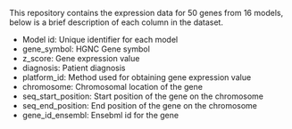 This repository contains the expression data for 50 genes from 16 models, below is a brief description of each column in the dataset.
- Model id: Unique identifier for each model
- gene_symbol: HGNC Gene symbol 
- z_score: Gene expression value
- diagnosis: Patient diagnosis
- platform_id: Method used for obtaining gene expression value
- chromosome: Chromosomal location of the gene
- seq_start_position: Start position of the gene on the chromosome
- seq_end_position:	End position of the gene on the chromosome
- gene_id_ensembl: Ensebml id for the gene 
